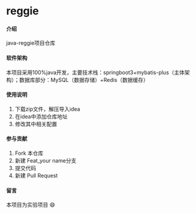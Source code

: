 # reggie

#### 介绍
java-reggie项目仓库

#### 软件架构
本项目采用100%java开发，主要技术栈：springboot3+mybatis-plus（主体架构）；数据库部分：MySQL（数据存储）+Redis（数据缓存）




#### 使用说明

1.  下载zip文件，解压导入idea
2.  在idea中添加仓库地址
3.  修改其中相关配置

#### 参与贡献

1.  Fork 本仓库
2.  新建 Feat_your name分支
3.  提交代码
4.  新建 Pull Request


#### 留言
本项目为实验项目 :smile: 

